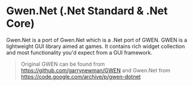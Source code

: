 # Gwen.Net (.Net Standard & .Net Core)

Gwen.Net is a port of Gwen.Net which is a .Net port of GWEN. GWEN is a lightweight GUI library aimed at games. It
contains rich widget collection and most functionality you'd expect from a GUI framework.

> Original GWEN can be found from https://github.com/garrynewman/GWEN and Gwen.Net from https://code.google.com/archive/p/gwen-dotnet
